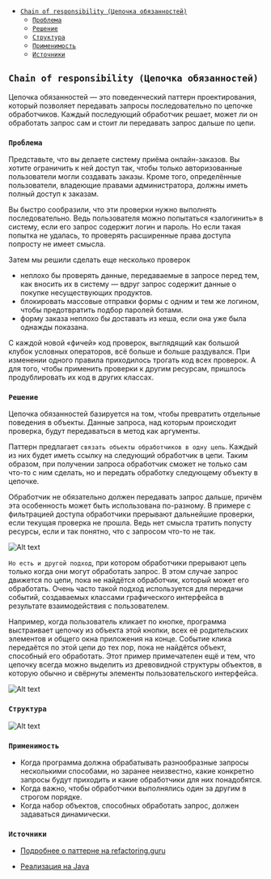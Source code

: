 <!-- TOC -->
  * [`Chain of responsibility (Цепочка обязанностей)`](#chain-of-responsibility-цепочка-обязанностей)
    * [`Проблема`](#проблема)
    * [`Решение`](#решение)
    * [`Структура`](#структура)
    * [`Применимость`](#применимость)
    * [`Источники`](#источники)
<!-- TOC -->

## `Chain of responsibility (Цепочка обязанностей)`

Цепочка обязанностей — это поведенческий паттерн проектирования, который позволяет передавать запросы последовательно 
по цепочке обработчиков. Каждый последующий обработчик решает, может ли он обработать запрос сам и стоит ли передавать 
запрос дальше по цепи.

### `Проблема`

Представьте, что вы делаете систему приёма онлайн-заказов. Вы хотите ограничить к ней доступ так, чтобы только 
авторизованные пользователи могли создавать заказы. Кроме того, определённые пользователи, владеющие правами 
администратора, должны иметь полный доступ к заказам.

Вы быстро сообразили, что эти проверки нужно выполнять последовательно. Ведь пользователя можно попытаться 
«залогинить» в систему, если его запрос содержит логин и пароль. Но если такая попытка не удалась, 
то проверять расширенные права доступа попросту не имеет смысла.

Затем мы решили сделать еще несколько проверок
- неплохо бы проверять данные, передаваемые в запросе перед тем, как вносить их в систему — 
вдруг запрос содержит данные о покупке несуществующих продуктов.
- блокировать массовые отправки формы с одним и тем же логином, чтобы предотвратить подбор паролей ботами.
- форму заказа неплохо бы доставать из кеша, если она уже была однажды показана.

С каждой новой «фичей» код проверок, выглядящий как большой клубок условных операторов, всё больше и больше раздувался. 
При изменении одного правила приходилось трогать код всех проверок. 
А для того, чтобы применить проверки к другим ресурсам, пришлось продублировать их код в других классах.

### `Решение`

Цепочка обязанностей базируется на том, чтобы превратить отдельные поведения в объекты.
Данные запроса, над которым происходит проверка, будут передаваться в метод как аргументы.

Паттерн предлагает `связать объекты обработчиков в одну цепь`. Каждый из них будет иметь ссылку на следующий обработчик 
в цепи. Таким образом, при получении запроса обработчик сможет не только сам что-то с ним сделать, 
но и передать обработку следующему объекту в цепочке.

Обработчик не обязательно должен передавать запрос дальше, причём эта особенность может быть использована по-разному.
В примере с фильтрацией доступа обработчики прерывают дальнейшие проверки, если текущая проверка не прошла. 
Ведь нет смысла тратить попусту ресурсы, если и так понятно, что с запросом что-то не так.

![Alt text](https://refactoring.guru/images/patterns/diagrams/chain-of-responsibility/solution1-ru-2x.png)

`Но есть и другой подход`, при котором обработчики прерывают цепь только когда они могут обработать запрос. 
В этом случае запрос движется по цепи, пока не найдётся обработчик, который может его обработать. 
Очень часто такой подход используется для передачи событий, создаваемых классами графического интерфейса в 
результате взаимодействия с пользователем.

Например, когда пользователь кликает по кнопке, программа выстраивает цепочку из объекта этой кнопки, 
всех её родительских элементов и общего окна приложения на конце. Событие клика передаётся по этой цепи до тех пор, 
пока не найдётся объект, способный его обработать. Этот пример примечателен ещё и тем, что цепочку всегда можно выделить 
из древовидной структуры объектов, в которую обычно и свёрнуты элементы пользовательского интерфейса.

![Alt text](https://refactoring.guru/images/patterns/diagrams/chain-of-responsibility/solution2-ru-2x.png)

### `Структура`

![Alt text](https://refactoring.guru/images/patterns/diagrams/chain-of-responsibility/example-ru-2x.png)

### `Применимость`

- Когда программа должна обрабатывать разнообразные запросы несколькими способами, но заранее неизвестно, 
какие конкретно запросы будут приходить и какие обработчики для них понадобятся.
- Когда важно, чтобы обработчики выполнялись один за другим в строгом порядке.
- Когда набор объектов, способных обработать запрос, должен задаваться динамически.

### `Источники`

- [Подробнее о паттерне на refactoring.guru](https://refactoring.guru/ru/design-patterns/chain-of-responsibility)

- [Реализация на Java](https://refactoring.guru/ru/design-patterns/chain-of-responsibility/java/example)